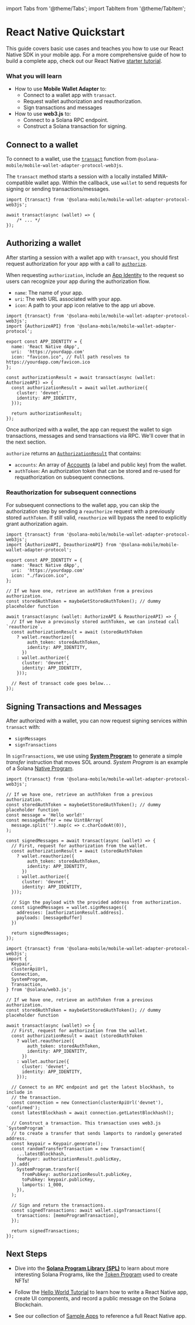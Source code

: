 import Tabs from '@theme/Tabs';
import TabItem from '@theme/TabItem';

# React Native Quickstart

This guide covers basic use cases and teaches you how to use our React Native SDK in your mobile app.
For a more comprehensive guide of how to build a complete app, check out our React Native [starter tutorial](/react-native/hello_world_tutorial).

### What you will learn
- How to use **Mobile Wallet Adapter** to:
  - Connect to a wallet app with `transact`.
  - Request wallet authorization and reauthorization.
  - Sign transactions and messages
- How to use **web3.js** to:
  - Connect to a Solana RPC endpoint.
  - Construct a Solana transaction for signing.

## Connect to a wallet

To connect to a wallet, use the [`transact`](https://github.com/solana-mobile/mobile-wallet-adapter/blob/main/js/packages/mobile-wallet-adapter-protocol-web3js/src/transact.ts) function from `@solana-mobile/mobile-wallet-adapter-protocol-web3js`. 

The `transact` method starts a session with a locally installed MWA-compatible wallet app. Within the callback, use
`wallet` to send requests for signing or sending transactions/messages.

```tsx
import {transact} from '@solana-mobile/mobile-wallet-adapter-protocol-web3js';

await transact(async (wallet) => {
    /* ... */
});
```

## Authorizing a wallet
After starting a session with a wallet app with `transact`, you should first request authorization for your app with a call to [`authorize`](https://www.javadoc.io/doc/com.solanamobile/mobile-wallet-adapter-clientlib-ktx/latest/com/solana/mobilewalletadapter/clientlib/AdapterOperations.html#authorize(Uri,Uri,String,RpcCluster)).

When requesting `authorization`, include an [App Identity](https://github.com/solana-mobile/mobile-wallet-adapter/blob/main/js/packages/mobile-wallet-adapter-protocol/src/types.ts#L13) to the request so users can recognize your app during the authorization flow.
- `name`: The name of your app.
- `uri`: The web URL associated with your app.
- `icon`: A path to your app icon relative to the app uri above.

```tsx
import {transact} from '@solana-mobile/mobile-wallet-adapter-protocol-web3js';
import {AuthorizeAPI} from '@solana-mobile/mobile-wallet-adapter-protocol';

export const APP_IDENTITY = {
  name: 'React Native dApp',
  uri:  'https://yourdapp.com'
  icon: "favicon.ico", // Full path resolves to https://yourdapp.com/favicon.ico
};

const authorizationResult = await transact(async (wallet: AuthorizeAPI) => {
  const authorizationResult = await wallet.authorize({
    cluster: 'devnet',
    identity: APP_IDENTITY,
  }));

  return authorizationResult;
});
```

Once authorized with a wallet, the app can request the wallet to sign transactions, messages and send transactions via RPC. We'll cover that in the next section. 

`authorize` returns an [`AuthorizationResult`](https://github.com/solana-mobile/mobile-wallet-adapter/blob/main/js/packages/mobile-wallet-adapter-protocol/src/types.ts#L31) that contains:
- `accounts`: An array of [Accounts](https://github.com/solana-mobile/mobile-wallet-adapter/blob/main/js/packages/mobile-wallet-adapter-protocol/src/types.ts#L3) (a label and public key) from the wallet.
- `authToken`: An authorization token that can be stored and re-used for requathorization on subsequent connections.

### Reauthorization for subsequent connections

For subsequent connections to the wallet app, you can skip the authorization step by sending a `reauthorize` request 
with a previously stored `authToken`. If still valid, `reauthorize` will bypass the need to explicitly grant authorization again.

```tsx
import {transact} from '@solana-mobile/mobile-wallet-adapter-protocol-web3js';
import {AuthorizeAPI, DeauthorizeAPI} from '@solana-mobile/mobile-wallet-adapter-protocol';

export const APP_IDENTITY = {
  name: 'React Native dApp',
  uri:  'https://yourdapp.com'
  icon: "./favicon.ico",
};

// If we have one, retrieve an authToken from a previous authorization. 
const storedAuthToken = maybeGetStoredAuthToken(); // dummy placeholder function

await transact(async (wallet: AuthorizeAPI & ReauthorizeAPI) => {
  // If we have a previously stored authToken, we can instead call `reauthorize`.
  const authorizationResult = await (storedAuthToken
    ? wallet.reauthorize({
        auth_token: storedAuthToken,
        identity: APP_IDENTITY,
      })
    : wallet.authorize({
      cluster: 'devnet',
      identity: APP_IDENTITY,
    }));

  // Rest of transact code goes below...
});
```

## Signing Transactions and Messages

After authorized with a wallet, you can now request signing services within `transact` with:
- `signMessages`
- `signTransactions`

In `signTransactions`, we use using [**System Program**](https://docs.solana.com/developing/runtime-facilities/programs#system-program) to generate a simple *transfer* instruction that moves SOL around. *System Program* is an example of a Solana [Native Program](https://docs.solana.com/developing/runtime-facilities/programs).

<Tabs>
<TabItem value="signMessasges" label="signMessages">

```tsx
import {transact} from '@solana-mobile/mobile-wallet-adapter-protocol-web3js';

// If we have one, retrieve an authToken from a previous authorization. 
const storedAuthToken = maybeGetStoredAuthToken(); // dummy placeholder function
const message = 'Hello world!'
const messageBuffer = new Uint8Array(
  message.split('').map(c => c.charCodeAt(0)),
);

const signedMessages = await transact(async (wallet) => {
  // First, request for authorization from the wallet.
  const authorizationResult = await (storedAuthToken
    ? wallet.reauthorize({
        auth_token: storedAuthToken,
        identity: APP_IDENTITY,
      })
    : wallet.authorize({
      cluster: 'devnet',
      identity: APP_IDENTITY,
  }));

  // Sign the payload with the provided address from authorization.
  const signedMessages = wallet.signMessages({
    addresses: [authorizationResult.address].
    payloads: [messageBuffer]
  })

  return signedMessages;
});
```

</TabItem>
<TabItem value="signTransactions" label="signTransactions">

```tsx
import {transact} from '@solana-mobile/mobile-wallet-adapter-protocol-web3js';
import {
  Keypair,
  clusterApiUrl,
  Connection,
  SystemProgram,
  Transaction,
} from '@solana/web3.js';

// If we have one, retrieve an authToken from a previous authorization. 
const storedAuthToken = maybeGetStoredAuthToken(); // dummy placeholder function

await transact(async (wallet) => {
  // First, request for authorization from the wallet.
  const authorizationResult = await (storedAuthToken
    ? wallet.reauthorize({
        auth_token: storedAuthToken,
        identity: APP_IDENTITY,
      })
    : wallet.authorize({
      cluster: 'devnet',
      identity: APP_IDENTITY,
    }));

  // Connect to an RPC endpoint and get the latest blockhash, to include in
  // the transaction.
  const connection = new Connection(clusterApiUrl('devnet'), 'confirmed');
  const latestBlockhash = await connection.getLatestBlockhash();

  // Construct a transaction. This transaction uses web3.js `SystemProgram`
  // to create a transfer that sends lamports to randomly generated address.
  const keypair = Keypair.generate();
  const randomTransferTransaction = new Transaction({
    ...latestBlockhash,
    feePayer: authorizationResult.publicKey,
  }).add(
    SystemProgram.transfer({
      fromPubkey: authorizationResult.publicKey,
      toPubkey: keypair.publicKey,
      lamports: 1_000,
    }),
  );

  // Sign and return the transactions.
  const signedTransactions: await wallet.signTransactions({
    transactions: [memoProgramTransaction],
  });

  return signedTransactions;
});
```

</TabItem>
</Tabs>

## Next Steps

- Dive into the [**Solana Program Library (SPL)**](https://spl.solana.com/) to learn about more interesting Solana Programs, like the [Token Program](https://spl.solana.com/token) used to create NFTs!

- Follow the [Hello World Tutorial](../react-native/hello_world_tutorial.md) to learn how to write a React Native app, create UI components, and record a public message on the Solana Blockchain.

- See our collection of [Sample Apps](/sample-apps/sample_app_overview) to reference a full React Native app.






